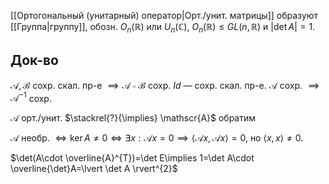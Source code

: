 [[Ортогональный (унитарный) оператор|Орт./унит. матрицы]] образуют [[Группа|группу]], обозн. $O_{n}(\mathbb{R})$ или $U_{n}(\mathbb{C})$, $O_{n}(\mathbb{R})\leq GL(n,\mathbb{R})$ и $\lvert \det A \rvert=1$.
## Док-во

$\mathscr{A},\mathscr{B}$ сохр. скал. пр-е $\implies \mathscr{A}\circ \mathscr{B}$ сохр.
$Id$ — сохр. скал. пр-е.
$\mathscr{A}$ сохр. $\implies \mathscr{A}^{-1}$ сохр.

$\mathscr{A}$ орт./унит. $\stackrel{?}{\implies} \mathscr{A}$ обратим

$\mathscr{A}$ необр. $\iff \ker A\neq 0 \iff \exists x: \mathscr{A}x=0\implies \langle \mathscr{A}x,\mathscr{A}x \rangle=0$, но $\langle x,x \rangle\neq 0$.

$\det(A\cdot \overline{A}^{T})=\det E\implies 1=\det A\cdot \overline{\det}A=\lvert \det A \rvert^{2}$